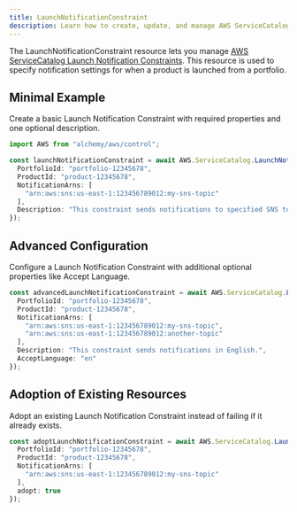 ```yaml
---
title: LaunchNotificationConstraint
description: Learn how to create, update, and manage AWS ServiceCatalog LaunchNotificationConstraints using Alchemy Cloud Control.
---
```


The LaunchNotificationConstraint resource lets you manage [AWS ServiceCatalog Launch Notification Constraints](https://docs.aws.amazon.com/servicecatalog/latest/userguide/). This resource is used to specify notification settings for when a product is launched from a portfolio.

## Minimal Example

Create a basic Launch Notification Constraint with required properties and one optional description.

```ts
import AWS from "alchemy/aws/control";

const launchNotificationConstraint = await AWS.ServiceCatalog.LaunchNotificationConstraint("launchNotificationConstraint1", {
  PortfolioId: "portfolio-12345678",
  ProductId: "product-12345678",
  NotificationArns: [
    "arn:aws:sns:us-east-1:123456789012:my-sns-topic"
  ],
  Description: "This constraint sends notifications to specified SNS topics."
});
```

## Advanced Configuration

Configure a Launch Notification Constraint with additional optional properties like Accept Language.

```ts
const advancedLaunchNotificationConstraint = await AWS.ServiceCatalog.LaunchNotificationConstraint("advancedLaunchNotificationConstraint", {
  PortfolioId: "portfolio-12345678",
  ProductId: "product-12345678",
  NotificationArns: [
    "arn:aws:sns:us-east-1:123456789012:my-sns-topic",
    "arn:aws:sns:us-east-1:123456789012:another-topic"
  ],
  Description: "This constraint sends notifications in English.",
  AcceptLanguage: "en"
});
```

## Adoption of Existing Resources

Adopt an existing Launch Notification Constraint instead of failing if it already exists.

```ts
const adoptLaunchNotificationConstraint = await AWS.ServiceCatalog.LaunchNotificationConstraint("adoptLaunchNotificationConstraint", {
  PortfolioId: "portfolio-12345678",
  ProductId: "product-12345678",
  NotificationArns: [
    "arn:aws:sns:us-east-1:123456789012:my-sns-topic"
  ],
  adopt: true
});
```